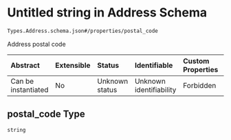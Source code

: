 # Untitled string in Address Schema

```txt
Types.Address.schema.json#/properties/postal_code
```

Address postal code

| Abstract            | Extensible | Status         | Identifiable            | Custom Properties | Additional Properties | Access Restrictions | Defined In                                                                          |
| :------------------ | :--------- | :------------- | :---------------------- | :---------------- | :-------------------- | :------------------ | :---------------------------------------------------------------------------------- |
| Can be instantiated | No         | Unknown status | Unknown identifiability | Forbidden         | Allowed               | none                | [Address.schema.json\*](../schema/types/Address.schema.json "open original schema") |

## postal_code Type

`string`
